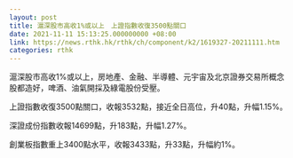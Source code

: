 ```yaml
---
layout: post
title: 滬深股市高收1%或以上　上證指數收復3500點關口
date: 2021-11-11 15:13:25.000000000 +08:00
link: https://news.rthk.hk/rthk/ch/component/k2/1619327-20211111.htm
categories: rthk
---
```


滬深股市高收1%或以上，房地產、金融、半導體、元宇宙及北京證券交易所概念股都造好，啤酒、油氣開採及綠電股份受壓。

上證指數收復3500點關口，收報3532點，接近全日高位，升40點，升幅1.15%。

深證成份指數收報14699點，升183點，升幅1.27%。

創業板指數重上3400點水平，收報3433點，升33點，升幅約1%。
